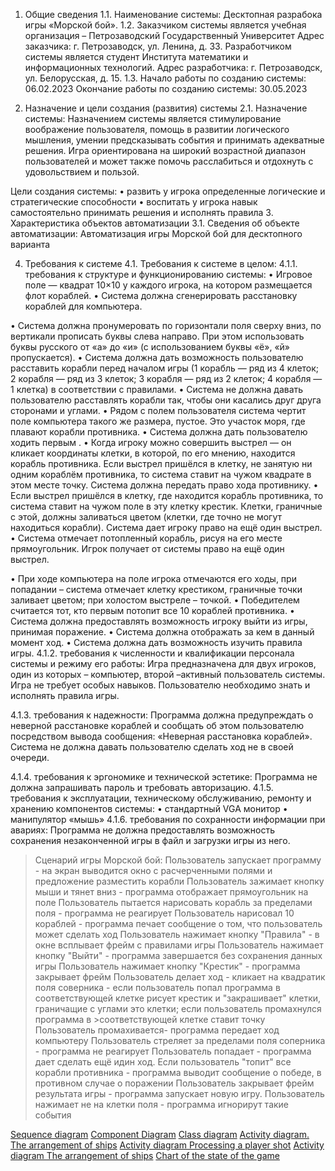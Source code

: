 1. Общие сведения
1.1. Наименование системы:
Десктопная разрабока игры «Морской бой».
1.2. Заказчиком системы является учебная организация – Петрозаводский Государственный Университет
Адрес заказчика: г. Петрозаводск, ул. Ленина, д. 33.
Разработчиком системы является студент Института математики и информационных технологий.
Адрес разработчика: г. Петрозаводск, ул. Белорусская, д. 15.
1.3. Начало работы по созданию системы: 06.02.2023
Окончание работы по созданию системы: 30.05.2023

2. Назначение и цели создания (развития) системы
2.1. Назначение системы:
Назначением системы является стимулирование воображение пользователя, помощь в развитии логического мышления, умении предсказывать события и принимать адекватные решения. Игра ориентирована на широкий возрастной диапазон пользователей и может также помочь расслабиться и отдохнуть с удовольствием и пользой.

Цели создания системы:
• развить у игрока определенные логические и стратегические способности
• воспитать у игрока навык самостоятельно принимать решения и исполнять правила
3. Характеристика объектов автоматизации
3.1. Сведения об объекте автоматизации:
Автоматизация игры Морской бой для десктопного варианта

4. Требования к системе
4.1. Требования к системе в целом:
4.1.1. требования к структуре и функционированию системы:
• Игровое поле — квадрат 10×10 у каждого игрока, на котором размещается флот кораблей.
• Система должна сгенерировать расстановку кораблей для компьютера.

• Система должна пронумеровать по горизонтали поля сверху вниз, по вертикали прописать буквы слева направо. При этом использовать буквы русского от «а» до «и» (с использованием буквы «ё», «й» пропускается).
• Система должна дать возможность пользователю расставить корабли перед началом игры (1 корабль — ряд из 4 клеток; 2 корабля — ряд из 3 клеток; 3 корабля — ряд из 2 клеток; 4 корабля — 1 клетка) в соответствии с правилами.
• Система не должна давать пользователю расставлять корабли так, чтобы они касались друг друга сторонами и углами.
• Рядом с полем пользователя система чертит поле компьютера такого же размера, пустое. Это участок моря, где плавают корабли противника.
• Система должна дать пользователю ходить первым .
• Когда игроку можно совершить выстрел — он кликает координаты клетки, в которой, по его мнению, находится корабль противника. Если выстрел пришёлся в клетку, не занятую ни одним кораблём противника, то система ставит на чужом квадрате в этом месте точку. Система должна передать право хода противнику.
• Если выстрел пришёлся в клетку, где находится корабль противника, то система ставит на чужом поле в эту клетку крестик. Клетки, граничные с этой, должны заливаться цветом (клетки, где точно не могут находиться корабли). Система дает игроку право на ещё один выстрел.
• Система отмечает потопленный корабль, рисуя на его месте прямоугольник. Игрок получает от системы право на ещё один выстрел.

• При ходе компьютера на поле игрока отмечаются его ходы, при попадании – система отмечает клетку крестиком, граничные точки заливает цветом; при холостом выстреле – точкой.
• Победителем считается тот, кто первым потопит все 10 кораблей противника.
• Система должна предоставлять возможность игроку выйти из игры, принимая поражение.
• Система должна отображать за кем в данный момент ход.
• Система должна дать возможность изучить правила игры.
4.1.2. требования к численности и квалификации персонала системы и режиму его работы:
Игра предназначена для двух игроков, один из которых – компьютер, второй –активный пользователь системы. Игра не требует особых навыков. Пользователю необходимо знать и исполнять правила игры.

4.1.3. требования к надежности:
Программа должна предупреждать о неверной расстановке кораблей и сообщать об этом пользователю посредством вывода сообщения: «Неверная расстановка кораблей».
Система не должна давать пользователю сделать ход не в своей очереди.

4.1.4. требования к эргономике и технической эстетике:
Программа не должна запрашивать пароль и требовать авторизацию.
4.1.5. требования к эксплуатации, техническому обслуживанию, ремонту и хранению компонентов системы:
• стандартный VGA монитор
• манипулятор «мышь»
4.1.6. требования по сохранности информации при авариях:
Программа не должна предоставлять возможность сохранения незаконченной игры в файл и загрузки игры из него.


>Сценарий игры Морской бой:
>Пользователь запускает программу - на экран выводится окно с расчерченными полями и предложение разместить корабли
>Пользователь зажимает кнопку мыши и тянет вниз - программа отображает прямоугольник на поле
>Пользователь пытается нарисовать корабль за пределами поля - программа не реагирует
>Пользователь нарисовал 10 кораблей - программа печает сообщение о том, что пользователь может сделать ход
>Пользователь нажимает кнопку "Правила" - в окне всплывает фрейм с правилами игры
>Пользователь нажимает кнопку "Выйти" - программа завершается без сохранения данных игры
>Пользователь нажимает кнопку "Крестик" - программа закрывает фрейм
>Пользователь делает ход - кликает на квадратик поля соверника - если пользователь попал программа в соответствующей клетке рисует крестик и "закрашивает" клетки, граничащие с углами это клетки; если пользователь промахнулся программа в >соответствующей клетке ставит точку
>Пользователь промахивается- программа передает ход компьютеру
>Пользователь стреляет за пределами поля соперника - программа не реагирует
>Пользователь попадает - программа дает сделать ещё идин ход.
>Если пользователь "топит" все корабли противника - программа выводит сообщение о победе, в противном случае о поражении
>Пользователь закрывает фрейм результата игры - программа запускает новую игру.
>Пользователь нажимает не на клетки поля - программа игнорирут такие события


[Sequence diagram](./Sequence_diagram.jpg)
[Component Diagram](./Component_Diagram.jpg)
[Class diagram](./Class_diagram.jpg)
[Activity diagram. The arrangement of ships](./Activity_diagram.The_arrangement_of_ships.jpg)
[Activity diagram Processing a player shot](./Activity_diagram_Processing_a_player_shot.jpg)
[Activity diagram The arrangement of ships](./Activity_diagram_The_arrangement_of_ships.jpg)
[Chart of the state of the game](./Chart_of_the_state_of_the_game.jpg)

